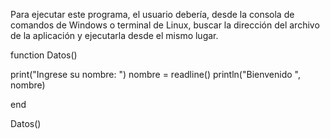 Para ejecutar este programa, el usuario debería, desde la consola de comandos de Windows o terminal de Linux, buscar la dirección del archivo de la aplicación y ejecutarla desde el mismo lugar.



function Datos()

print("Ingrese su nombre: ")
nombre = readline()
println("Bienvenido ", nombre)

end

Datos()

